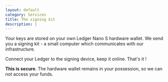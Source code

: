 ```yaml
---
layout: default
category: Services
title: The signing kit
description: |
---
```

Your keys are stored on your own Ledger Nano S hardware wallet. We send you a signing kit - a small computer which communicates with our infrastructure.

Connect your Ledger to the signing device, keep it online. That's it !

**This is secure**. The hardware wallet remains in your possession, so we can not access your funds.
